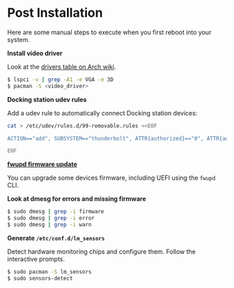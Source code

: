 # Post Installation

Here are some manual steps to execute when you first reboot into your system.

**Install video driver**

Look at the [drivers table on Arch wiki](https://wiki.archlinux.org/title/Xorg#Driver_installation).

```bash
$ lspci -v | grep -A1 -e VGA -e 3D
$ pacman -S <video_driver>
```

**Docking station udev rules**

Add a udev rule to automatically connect Docking station devices:

```bash
cat > /etc/udev/rules.d/99-removable.rules <<EOF

ACTION=="add", SUBSYSTEM=="thunderbolt", ATTR{authorized}=="0", ATTR{authorized}="1"

EOF
```

[**fwupd firmware update**](https://wiki.archlinux.org/title/Fwupd)

You can upgrade some devices firmware, including UEFI using the `fwupd` CLI.

**Look at dmesg for errors and missing firmware**

```bash
$ sudo dmesg | grep -i firmware
$ sudo dmesg | grep -i error
$ sudo dmesg | grep -i warn
```

**Generate `/etc/conf.d/lm_sensors`**

Detect hardware monitoring chips and configure them. Follow the interactive prompts.

```bash
$ sudo pacman -S lm_sensors
$ sudo sensors-detect
```
